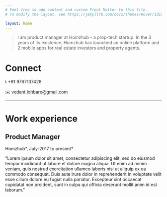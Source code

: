 ```yaml
---
# Feel free to add content and custom Front Matter to this file.
# To modify the layout, see https://jekyllrb.com/docs/themes/#overriding-theme-defaults

layout: home
---
```

> I am product manager at Homzhub - a prop-tech startup. In the 3 years of its existence, Homzhub has launched an online platform and 2 mobile apps for real estate investors and property agents.

# Connect

📞 +91 9767137428

✉️ [vedant.lohbare@gmail.com](mailto:Vedant.lohbare@gmail.com?subject=Hi%20Vedant%20)

---

# Work experience

## Product Manager

Homzhub*, July-2017 to present*

"Lorem ipsum dolor sit amet, consectetur adipiscing elit, sed do eiusmod tempor incididunt ut labore et dolore magna aliqua. Ut enim ad minim veniam, quis nostrud exercitation ullamco laboris nisi ut aliquip ex ea commodo consequat. Duis aute irure dolor in reprehenderit in voluptate velit esse cillum dolore eu fugiat nulla pariatur. Excepteur sint occaecat cupidatat non proident, sunt in culpa qui officia deserunt mollit anim id est laborum."



 